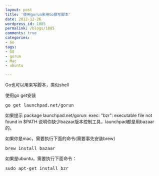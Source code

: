 ```yaml
---
layout: post
title: '使用gorun来用Go撰写脚本'
date: 2012-12-26
wordpress_id: 1085
permalink: /blogs/1085
comments: true
categories:
- Go
tags:
- GO
- gorun
- Mac
- ubuntu

---
```

Go也可以用来写脚本，类似shell

使用go get安装
<pre class="prettyprint linenums">
go get launchpad.net/gorun
</pre>

如果提示
package launchpad.net/gorun: exec: "bzr": executable file not found in $PATH
说明你缺少bazaar版本控制工具，launchpad都是用bazaar的。

如果你是mac，需要执行下面的命令(需要事先安装brew）
<pre class="prettyprint linenums">
brew install bazaar
</pre>
如果是ubuntu，需要执行下面命令：
<pre class="prettyprint linenums">
sudo apt-get install bzr
</pre>
